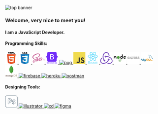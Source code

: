 ![top banner](https://i.ibb.co/Jth7GHp/Banner-Github-v02.jpg)
### Welcome, very nice to meet you!
#### I am a JavaScript Developer.

<h4 align="left">Programming Skills:</h4>
<p align="left">
   <a href="https://www.w3.org/html/" target="_blank"> <img
         src="https://raw.githubusercontent.com/devicons/devicon/master/icons/html5/html5-original-wordmark.svg"
         alt="html5" width="40" height="40" /> </a>
   <a href="https://www.w3schools.com/css/" target="_blank"> <img
         src="https://raw.githubusercontent.com/devicons/devicon/master/icons/css3/css3-original-wordmark.svg"
         alt="css3" width="40" height="40" /> </a>
   <a href="https://sass-lang.com" target="_blank"> <img
         src="https://raw.githubusercontent.com/devicons/devicon/master/icons/sass/sass-original.svg" alt="sass"
         width="40" height="40" /> </a>
   <a href="https://getbootstrap.com" target="_blank"> <img
         src="https://raw.githubusercontent.com/devicons/devicon/master/icons/bootstrap/bootstrap-plain-wordmark.svg"
         alt="bootstrap" width="40" height="40" /> </a>
   <a href="https://pugjs.org" target="_blank"> <img src="https://cdn.worldvectorlogo.com/logos/pug.svg" alt="pug"
         width="40" height="40" /> </a>
   <a href="https://developer.mozilla.org/en-US/docs/Web/JavaScript" target="_blank"> <img
         src="https://raw.githubusercontent.com/devicons/devicon/master/icons/javascript/javascript-original.svg"
         alt="javascript" width="40" height="40" /> </a>
   <a href="https://reactjs.org/" target="_blank"> <img
         src="https://raw.githubusercontent.com/devicons/devicon/master/icons/react/react-original-wordmark.svg"
         alt="react" width="40" height="40" /> </a>
   <a href="https://redux.js.org" target="_blank"> <img
         src="https://raw.githubusercontent.com/devicons/devicon/master/icons/redux/redux-original.svg" alt="redux"
         width="40" height="40" /> </a>
   <a href="https://nodejs.org" target="_blank"> <img
         src="https://raw.githubusercontent.com/devicons/devicon/master/icons/nodejs/nodejs-original-wordmark.svg"
         alt="nodejs" width="40" height="40" /> </a>
   <a href="https://expressjs.com" target="_blank"> <img
         src="https://raw.githubusercontent.com/devicons/devicon/master/icons/express/express-original-wordmark.svg"
         alt="express" width="40" height="40" /> </a>
   <a href="https://www.mysql.com/" target="_blank"> <img
         src="https://raw.githubusercontent.com/devicons/devicon/master/icons/mysql/mysql-original-wordmark.svg"
         alt="mysql" width="40" height="40" /> </a>
   <a href="https://www.mongodb.com/" target="_blank"> <img
         src="https://raw.githubusercontent.com/devicons/devicon/master/icons/mongodb/mongodb-original-wordmark.svg"
         alt="mongodb" width="40" height="40" /> </a>
   <a href="https://firebase.google.com/" target="_blank"> <img
         src="https://www.vectorlogo.zone/logos/firebase/firebase-icon.svg" alt="firebase" width="40" height="40" />
   </a>
   <a href="https://heroku.com" target="_blank"> <img src="https://www.vectorlogo.zone/logos/heroku/heroku-icon.svg"
         alt="heroku" width="40" height="40" /> </a>
   <a href="https://postman.com" target="_blank"> <img
         src="https://www.vectorlogo.zone/logos/getpostman/getpostman-icon.svg" alt="postman" width="40" height="40" />
   </a>
</p>

<h4 align="left">Designing Tools:</h4>
<p align="left">
   <a href="https://www.photoshop.com/en" target="_blank"> <img
         src="https://raw.githubusercontent.com/devicons/devicon/master/icons/photoshop/photoshop-line.svg"
         alt="photoshop" width="40" height="40" /> </a>
   <a href="https://www.adobe.com/in/products/illustrator.html" target="_blank"> <img
         src="https://www.vectorlogo.zone/logos/adobe_illustrator/adobe_illustrator-icon.svg" alt="illustrator"
         width="40" height="40" /> </a>
   <a href="https://www.adobe.com/products/xd.html" target="_blank"> <img
         src="https://cdn.worldvectorlogo.com/logos/adobe-xd.svg" alt="xd" width="40" height="40" /> </a>
   <a href="https://www.figma.com/" target="_blank"> <img src="https://www.vectorlogo.zone/logos/figma/figma-icon.svg"
         alt="figma" width="40" height="40" /> </a>
</p>
<!--
**Alexb6/Alexb6** is a ✨ _special_ ✨ repository because its `README.md` (this file) appears on your GitHub profile.

Here are some ideas to get you started:

- 🔭 I’m currently working on ...
- 🌱 I’m currently learning ...
- 👯 I’m looking to collaborate on ...
- 🤔 I’m looking for help with ...
- 💬 Ask me about ...
- 📫 How to reach me: ...
- 😄 Pronouns: ...
- ⚡ Fun fact: ...
-->
